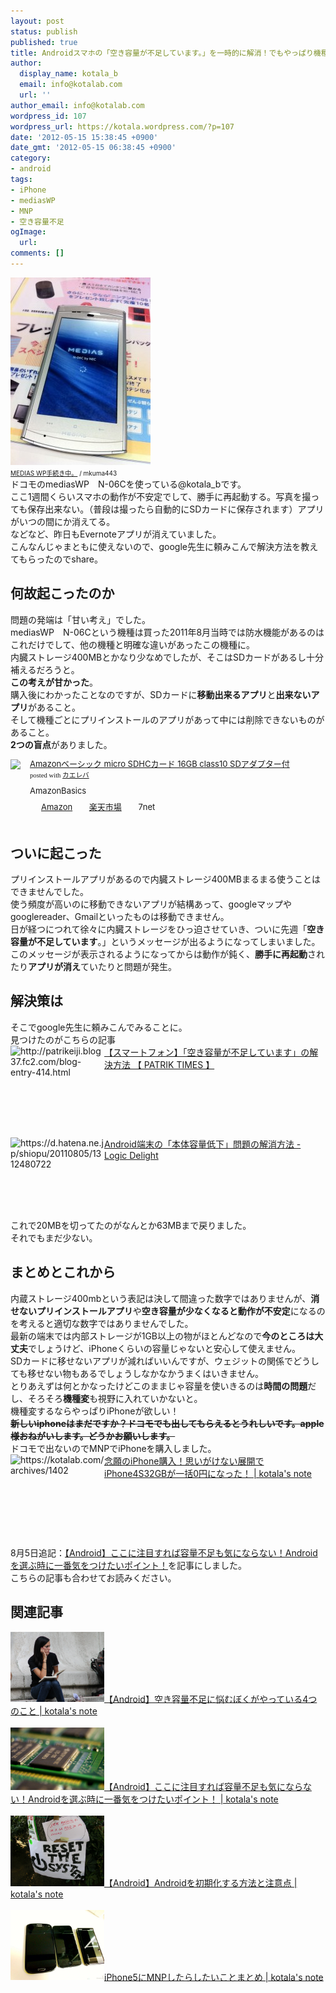 ```yaml
---
layout: post
status: publish
published: true
title: Androidスマホの「空き容量が不足しています。」を一時的に解消！でもやっぱり機種変するしかない。
author:
  display_name: kotala_b
  email: info@kotalab.com
  url: ''
author_email: info@kotalab.com
wordpress_id: 107
wordpress_url: https://kotala.wordpress.com/?p=107
date: '2012-05-15 15:38:45 +0900'
date_gmt: '2012-05-15 06:38:45 +0900'
category:
- android
tags:
- iPhone
- mediasWP
- MNP
- 空き容量不足
ogImage:
  url:
comments: []
---
```

<p><a href="/wp-content/uploads/medias.jpg"><img src="/wp-content/uploads/medias-224x300.jpg" alt="" title="medias" width="224" height="300" class="alignnone size-medium wp-image-692" /></a><br />
<span style="font-size:10px;"><a title="MEDIAS WP手続き中。" href="https://www.flickr.com/photos/mkuma443/5865031155/" target="_blank">MEDIAS WP手続き中。</a> / mkuma443</span><br />
ドコモのmediasWP　N-06Cを使っている@kotala_bです。<br />
ここ1週間くらいスマホの動作が不安定でして、勝手に再起動する。写真を撮っても保存出来ない。（普段は撮ったら自動的にSDカードに保存されます）アプリがいつの間にか消えてる。<br />
などなど、昨日もEvernoteアプリが消えていました。<br />
こんなんじゃまともに使えないので、google先生に頼みこんで解決方法を教えてもらったのでshare。<br />
</p>
<!--more-->
<h2>何故起こったのか</h2>
<p>問題の発端は「甘い考え」でした。<br />
mediasWP　N-06Cという機種は買った2011年8月当時では防水機能があるのはこれだけでして、他の機種と明確な違いがあったこの機種に。<br />
内臓ストレージ400MBとかなり少なめでしたが、そこはSDカードがあるし十分補えるだろうと。<br />
<strong>この考えが甘かった</strong>。<br />
購入後にわかったことなのですが、SDカードに<strong>移動出来るアプリ</strong>と<strong>出来ないアプリ</strong>があること。<br />
そして機種ごとにプリインストールのアプリがあって中には削除できないものがあること。<br />
<strong>2つの盲点</strong>がありました。</p>
<div class="kaerebalink-box" style="text-align:left;padding-bottom:20px;font-size:small;/zoom: 1;overflow: hidden;">
<div class="kaerebalink-image" style="float:left;margin:0 15px 10px 0;"><a href="https://www.amazon.co.jp/exec/obidos/ASIN/B0058GH4U0/same-22/ref=nosim/" rel="nofollow" target="_blank"><img src="https://images-fe.ssl-images-amazon.com/images/I/41cSqzyR5dL._SL160_.jpg" style="border: none;" /></a></div>
<div class="kaerebalink-info" style="line-height:120%;/zoom: 1;overflow: hidden;">
<div class="kaerebalink-name" style="margin-bottom:10px;line-height:120%"><a href="https://www.amazon.co.jp/exec/obidos/ASIN/B0058GH4U0/same-22/ref=nosim/" rel="nofollow" target="_blank">Amazonベーシック micro SDHCカード 16GB class10 SDアダプター付</a>
<div class="kaerebalink-powered-date" style="font-size:8pt;margin-top:5px;font-family:verdana;line-height:120%">posted with <a href="https://kaereba.com" target="_blank">カエレバ</a></div>
</div>
<div class="kaerebalink-detail" style="margin-bottom:5px;"> AmazonBasics     </div>
<div class="kaerebalink-link1" style="margin-top:10px;">
<div class="shoplinkamazon" style="display:inline;margin-right:5px;background: url('https://img.yomereba.com/tam_k_01.gif') 0 0 no-repeat;padding: 2px 0 2px 18px;white-space: nowrap;"><a href="https://www.amazon.co.jp/gp/search?keywords=class10&__mk_ja_JP=%83J%83%5E%83J%83i&tag=same-22" rel="nofollow" target="_blank" title="アマゾン" >Amazon</a></div>
<div class="shoplinkrakuten" style="display:inline;margin-right:5px;background: url('https://img.yomereba.com/tam_k_01.gif') 0 -50px no-repeat;padding: 2px 0 2px 18px;white-space: nowrap;"><a href="https://hb.afl.rakuten.co.jp/hgc/0fa7afc8.bbfc196a.0fa7afc9.d56c38f1/?pc=http%3A%2F%2Fsearch.rakuten.co.jp%2Fsearch%2Fmall%2Fclass10%2F-%2Ff.1-p.1-s.1-sf.0-st.A-v.2%3Fx%3D0%26scid%3Daf_ich_link_urltxt%26m%3Dhttp%3A%2F%2Fm.rakuten.co.jp%2F" rel="nofollow" target="_blank" title="楽天市場" >楽天市場</a></div>
<div class="shoplinkseven" style="display:inline;margin-right:5px;background: url('https://img.yomereba.com/tam_k_01.gif') 0 -100px no-repeat;padding: 2px 0 2px 18px;white-space: nowrap;"><span class="removed_link" title="click.linksynergy.com/fs-bin/click?id=d2yYUp776R4&amp;subid=&amp;offerid=197738.1&amp;type=10&amp;tmpid=1787&amp;RD_PARM1=http%253A%252F%252Fwww.7netshopping.jp%252Fall%252Fsearch_result%252F-%252Fbprice%252Foff%252Fsort%252F0%252Fkword_in%252Fclass10%252FallGoods%252Fon%252Fsubmit.x%252F30%252Fdisp_result%252F1%252Fsubmit.y%252F9%252Fprvlg%252Foff%252Fnobuy%252Fon%252FsetProduct%252Foff%252Foop%252Fon%252Fctgy%252Fall%252FfromKeywordSearch%252Ftrue">7net</span></div>
</div>
</div>
<div class="booklink-footer" style="clear: left"></div>
</div>
<h2>ついに起こった</h2>
<p>プリインストールアプリがあるので内臓ストレージ400MBまるまる使うことはできませんでした。<br />
使う頻度が高いのに移動できないアプリが結構あって、googleマップやgooglereader、Gmailといったものは移動できません。<br />
日が経つにつれて徐々に内臓ストレージをひっ迫させていき、ついに先週「<strong>空き容量が不足しています</strong>。」というメッセージが出るようになってしまいました。<br />
このメッセージが表示されるようになってからは動作が鈍く、<strong>勝手に再起動</strong>されたり<strong>アプリが消え</strong>ていたりと問題が発生。</p>
<h2>解決策は</h2>
<p>そこでgoogle先生に頼みこんでみることに。<br />
見つけたのがこちらの記事<br />
<a href="http://patrikeiji.blog37.fc2.com/blog-entry-414.html" target="_blank"><img title="【スマートフォン】「空き容量が不足しています」の解決方法 【 PATRIK TIMES 】" src="https://capture.heartrails.com/150x130?http://patrikeiji.blog37.fc2.com/blog-entry-414.html" alt="http://patrikeiji.blog37.fc2.com/blog-entry-414.html" width="150" height="130" align="left" /></a><a href="http://patrikeiji.blog37.fc2.com/blog-entry-414.html" title="【スマートフォン】「空き容量が不足しています」の解決方法 【 PATRIK TIMES 】" target="_blank">【スマートフォン】「空き容量が不足しています」の解決方法 【 PATRIK TIMES 】</a><br style="clear:both;" /><br />
<a href="https://d.hatena.ne.jp/shiopu/20110805/1312480722" target="_blank"><img title="Android端末の「本体容量低下」問題の解消方法 - Logic Delight" src="https://capture.heartrails.com/150x130?https://d.hatena.ne.jp/shiopu/20110805/1312480722" alt="https://d.hatena.ne.jp/shiopu/20110805/1312480722" width="150" height="130" align="left" /></a><a href="https://d.hatena.ne.jp/shiopu/20110805/1312480722" title="Android端末の「本体容量低下」問題の解消方法 - Logic Delight" target="_blank">Android端末の「本体容量低下」問題の解消方法 - Logic Delight</a><br style="clear:both;" />これで20MBを切ってたのがなんとか63MBまで戻りました。<br />
それでもまだ少ない。</p>
<h2>まとめとこれから</h2>
<p>内蔵ストレージ400mbという表記は決して間違った数字ではありませんが、<strong>消せないプリインストールアプリ</strong>や<strong>空き容量が少なくなると動作が不安定</strong>になるのを考えると適切な数字ではありませんでした。<br />
最新の端末では内部ストレージが1GB以上の物がほとんどなので<strong>今のところは大丈夫</strong>でしょうけど、iPhoneくらいの容量じゃないと安心して使えません。<br />
SDカードに移せないアプリが減ればいいんですが、ウェジットの関係でどうしても移せない物もあるでしょうしなかなかうまくはいきません。<br />
とりあえずは何とかなったけどこのままじゃ容量を使いきるのは<strong>時間の問題</strong>だし、そろそろ<strong>機種変</strong>も視野に入れていかないと。<br />
機種変するならやっぱりiPhoneが欲しい！<br />
<strong><del datetime="2012-12-07T09:43:10+00:00">新しいiphoneはまだですか？ドコモでも出してもらえるとうれしいです。apple様おねがいします。どうかお願いします。</del></strong><br />
ドコモで出ないのでMNPでiPhoneを購入しました。<br />
<a href="/iphone4s32gb-0yen" target="_blank"><img src="https://capture.heartrails.com/150x130?https://kotalab.com/https://kotalab.com/iphone4s32gb-0yen" alt="https://kotalab.com/archives/1402" width="150" height="130" align="left" /></a><a href="/iphone4s32gb-0yen" target="_blank">念願のiPhone購入！思いがけない展開でiPhone4S32GBが一括0円になった！ | kotala's note</a><br style="clear:both;" /><br />
8月5日追記：<a href="/android-choosepoint" target="_blank">【Android】ここに注目すれば容量不足も気にならない！Androidを選ぶ時に一番気をつけたいポイント！</a>を記事にしました。<br />
こちらの記事も合わせてお読みください。</p>
<h2 class="rele">関連記事</h2>
<p><a href="/android-memoryshortage" target="_blank"><img  class="alignleft" src="/wp-content/uploads/think.jpg" alt="【Android】空き容量不足に悩むぼくがやっている4つのこと | kotala's note" width="150" /></a><a href="/android-memoryshortage" target="_blank">【Android】空き容量不足に悩むぼくがやっている4つのこと | kotala's note</a><br style="clear:both;" /><br />
<a href="/android-choosepoint" target="_blank"><img  class="alignleft" src="/wp-content/uploads/Android_120805.jpg" alt="【Android】ここに注目すれば容量不足も気にならない！Androidを選ぶ時に一番気をつけたいポイント！ | kotala's note" width="150" /></a><a href="/android-choosepoint" target="_blank">【Android】ここに注目すれば容量不足も気にならない！Androidを選ぶ時に一番気をつけたいポイント！ | kotala's note</a><br style="clear:both;" /><br />
<a href="/android-format" target="_blank"><img  class="alignleft" src="/wp-content/uploads/androidreset_120820.jpg" alt="【Android】Androidを初期化する方法と注意点 | kotala's note" width="150" /></a><a href="/android-format" target="_blank">【Android】Androidを初期化する方法と注意点 | kotala's note</a><br style="clear:both;" /><br />
<a href="/mnp-iphone5" target="_blank"><img  class="alignleft" src="/wp-content/uploads/slooProImg_20130327212701.jpg" alt="iPhone5にMNPしたらしたいことまとめ | kotala's note" width="150" /></a><a href="/mnp-iphone5" target="_blank">iPhone5にMNPしたらしたいことまとめ | kotala's note</a><br style="clear:both;" /></p>
